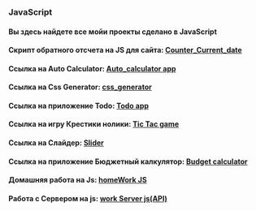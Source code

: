 ### JavaScript 

<h4 align="left">Вы здесь найдете все мойи проекты сделано в JavaScript</h4>
<h4 align="left">Скрипт обратного отсчета на JS для сайта: <a href="https://tolebijaksybai.github.io/JavaScript/counter_Current_date/" target="_blank">Counter_Current_date</a></h4>
<h4 align="left">Cсылка на Аuto Calculator: <a href="https://tolebijaksybai.github.io/JavaScript/auto_calculator/" target="_blank">Auto_calculator app</a></h4>
<h4 align="left">Cсылка на Css Generator: <a href="https://tolebijaksybai.github.io/JavaScript/css_generator/" target="_blank">css_generator</a></h4>
<h4 align="left">Cсылка на приложение Todo: <a href="https://tolebijaksybai.github.io/JavaScript/Todo_app/" target="_blank">Todo app</a></h4>
<h4 align="left">Cсылка на игру Крестики нолики: <a href="https://tolebijaksybai.github.io/JavaScript/tic_tac_game/" target="_blank">Tic Tac game</a></h4>
<h4 align="left">Cсылка на Слайдер: <a href="https://tolebijaksybai.github.io/JavaScript/slider/" target="_blank">Slider</a></h4>
<h4 align="left">Cсылка на приложение Бюджетный калкулятор: <a href="https://tolebijaksybai.github.io/JavaScript/budget_app/" target="_blank">Budget calculator</a></h4>
<h4 align="left">Домашняя работа на Js: <a href="https://tolebijaksybai.github.io/JavaScript/home_work/" target="_blank">homeWork JS</a></h4>
<h4 align="left">Работа с Cервером на js: <a href="https://tolebijaksybai.github.io/JavaScript/work_server/" target="_blank">work Server js(API)</a></h4>
